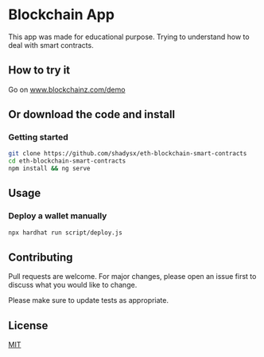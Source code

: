 # Blockchain App

This app was made for educational purpose. Trying to understand how to deal with smart contracts.

## How to try it

Go on www.blockchainz.com/demo

## Or download the code and install

### Getting started
```bash
git clone https://github.com/shadysx/eth-blockchain-smart-contracts
cd eth-blockchain-smart-contracts
npm install && ng serve
```

## Usage

### Deploy a wallet manually
```bash
npx hardhat run script/deploy.js
```

## Contributing
Pull requests are welcome. For major changes, please open an issue first to discuss what you would like to change.

Please make sure to update tests as appropriate.

## License
[MIT](https://choosealicense.com/licenses/mit/)
